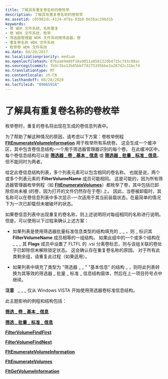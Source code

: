 ```yaml
---
title: 了解具有重复卷名称的卷枚举
description: 了解具有重复卷名称的卷枚举
ms.assetid: c05982dc-4124-4f9a-93b8-0e56ac296d1b
keywords:
- 卷 WDK 文件系统，名称重复
- 卷 WDK 文件系统，枚举
- 筛选器管理器 WDK 文件系统微筛选器，卷
- 重复卷名称 WDK 文件系统
- 枚举卷 WDK 文件系统
ms.date: 04/20/2017
ms.localizationpriority: medium
ms.openlocfilehash: 87baa69489f10a9851a858132dbd715c793c08ac
ms.sourcegitcommit: 7b9c3ba12b05bbf78275395bbe3a287d2c31bcf4
ms.translationtype: MT
ms.contentlocale: zh-CN
ms.lasthandoff: 08/28/2020
ms.locfileid: "89065918"
---
```

# <a name="understanding-volume-enumerations-with-duplicate-volume-names"></a>了解具有重复卷名称的卷枚举


枚举卷时，重复的卷名将出现在生成的卷信息列表中。

为了帮助了解这种情况的原因，请考虑以下方案：卷枚举例程 [**FltEnumerateVolumeInformation**](/windows-hardware/drivers/ddi/fltkernel/nf-fltkernel-fltenumeratevolumeinformation) 用于枚举所有系统卷。 这会生成一个缓冲区，其中包含卷信息结构-一个用于筛选器管理器识别的每个卷。 在此缓冲区中，每个卷信息结构可以是 [**筛选器 \_ 卷 \_ 基本 \_ 信息**](/windows-hardware/drivers/ddi/fltuserstructures/ns-fltuserstructures-_filter_volume_basic_information) 或 [**筛选器 \_ 批量 \_ 标准 \_ 信息**](/windows-hardware/drivers/ddi/fltuserstructures/ns-fltuserstructures-_filter_volume_standard_information)，但不能同时为两者。

给定此卷信息结构列表，多个列表元素可以包含相同的卷名称。 也就是说，两个或多个列表元素的 **FilterVolumeName** 成员可能相同。 这是可能的，因为所有筛选器管理器枚举例程（如 [**FltEnumerateVolumes**](/windows-hardware/drivers/ddi/fltkernel/nf-fltkernel-fltenumeratevolumes)）都枚举了卷，其中包括已卸除但尚未被 (的卷，因为打开的文件仍然存在于卷) 上。 因此，当卷被卸载时，其名称可以在卷信息列表中多次显示-一次适用于其当前装载状态，在最简单的情况下为一次已卸载但未被破坏的状态。

如果卷信息列表中出现重复的卷名称，则上述说明将对每组相同的名称进行说明。 但是，可以使用以下过程来确认上述方案：

-   如果列表是使用筛选器批量标准信息类型的结构填充的 \_ \_ ，则 \_ 标识其 **FilterVolumeName** 成员相等的一组结构。 如果此组中的一个或多个结构在 \_ \_ \_ 其 **Flags** 成员中设置了 FLTFL 的 .vsi 分离卷标志，则与该组关联的卷处于已卸除但未解除锁定状态。 这会确认存在重复卷名称的原因。 对于所有此类剩余组，请重复此过程（如果适用）。

-   如果列表中填充了类型为 "筛选器 \_ \_ " "基本信息" 的结构 \_ ，则将此列表转换为其等效的筛选器 \_ 批量 \_ 标准 \_ 信息结构窗体，然后在上一项目符号点中继续。

**注意**   \_ \_ \_ 仅从 Windows VISTA 开始使用筛选器卷标准信息结构。

 

此主题影响的例程和结构包括：

[**筛选 \_ 卷 \_ 基本 \_ 信息**](/windows-hardware/drivers/ddi/fltuserstructures/ns-fltuserstructures-_filter_volume_basic_information)

[**筛选 \_ 批量 \_ 标准 \_ 信息**](/windows-hardware/drivers/ddi/fltuserstructures/ns-fltuserstructures-_filter_volume_standard_information)

[**FilterVolumeFindFirst**](/windows/desktop/api/fltuser/nf-fltuser-filtervolumefindfirst)

[**FilterVolumeFindNext**](/windows/desktop/api/fltuser/nf-fltuser-filtervolumefindnext)

[**FltEnumerateVolumeInformation**](/windows-hardware/drivers/ddi/fltkernel/nf-fltkernel-fltenumeratevolumeinformation)

[**FltEnumerateVolumes**](/windows-hardware/drivers/ddi/fltkernel/nf-fltkernel-fltenumeratevolumes)

[**FltGetVolumeInformation**](/windows-hardware/drivers/ddi/fltkernel/nf-fltkernel-fltgetvolumeinformation)

 

